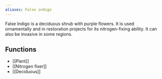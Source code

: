 ```yaml
---
aliases: False indigo
---
```

False Indigo is a deciduous shrub with purple flowers. It is used ornamentally and in restoration projects for its nitrogen-fixing ability. It can also be invasive in some regions.
## Functions
- [[Plant]]
- [[Nitrogen fixer]]
- [[Deciduous]]